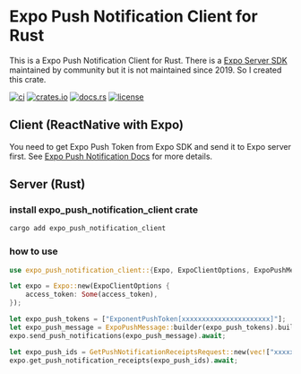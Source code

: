 # Expo Push Notification Client for Rust

This is a Expo Push Notification Client for Rust. There is a [Expo Server SDK](https://github.com/expo/expo-server-sdk-rust) maintained by community but it is not maintained since 2019. So I created this crate.

[![ci](https://github.com/katayama8000/expo-push-notification-client-rust/workflows/ci/badge.svg)](https://github.com/katayama8000/expo-push-notification-client-rust/actions)
[![crates.io](https://img.shields.io/crates/v/expo_push_notification_client)](https://crates.io/crates/expo_push_notification_client)
[![docs.rs](https://img.shields.io/docsrs/expo_push_notification_client)](https://docs.rs/expo_push_notification_client)
[![license](https://img.shields.io/crates/l/expo_push_notification_client)](LICENSE)

## Client (ReactNative with Expo)

You need to get Expo Push Token from Expo SDK and send it to Expo server first.
See [Expo Push Notification Docs](https://docs.expo.dev/push-notifications/push-notifications-setup/) for more details.

## Server (Rust)

### install expo_push_notification_client crate

```bash
cargo add expo_push_notification_client
```

### how to use

```rust
use expo_push_notification_client::{Expo, ExpoClientOptions, ExpoPushMessage, GetPushNotificationReceiptsRequest};

let expo = Expo::new(ExpoClientOptions {
    access_token: Some(access_token),
});

let expo_push_tokens = ["ExponentPushToken[xxxxxxxxxxxxxxxxxxxxxx]"];
let expo_push_message = ExpoPushMessage::builder(expo_push_tokens).build()?;
expo.send_push_notifications(expo_push_message).await;

let expo_push_ids = GetPushNotificationReceiptsRequest::new(vec!["xxxxx".to_string(), "xxxxx".to_string()]);
expo.get_push_notification_receipts(expo_push_ids).await;
```
